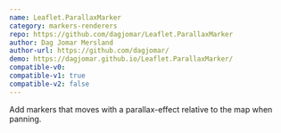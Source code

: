 ```yaml
---
name: Leaflet.ParallaxMarker
category: markers-renderers
repo: https://github.com/dagjomar/Leaflet.ParallaxMarker
author: Dag Jomar Mersland
author-url: https://github.com/dagjomar/
demo: https://dagjomar.github.io/Leaflet.ParallaxMarker/
compatible-v0:
compatible-v1: true
compatible-v2: false
---
```


Add markers that moves with a parallax-effect relative to the map when panning.
